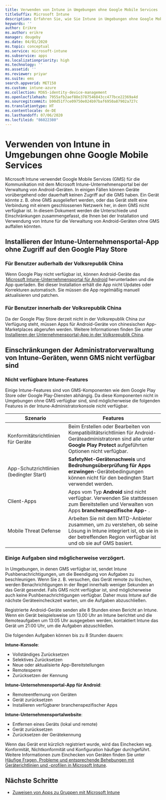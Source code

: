 ```yaml
---
title: Verwenden von Intune in Umgebungen ohne Google Mobile Services
titleSuffix: Microsoft Intune
description: Erfahren Sie, wie Sie Intune in Umgebungen ohne Google Mobile Services verwenden.
keywords: ''
author: Erikre
ms.author: erikre
manager: dougeby
ms.date: 04/01/2020
ms.topic: conceptual
ms.service: microsoft-intune
ms.subservice: apps
ms.localizationpriority: high
ms.technology: ''
ms.assetid: ''
ms.reviewer: priyar
ms.suite: ems
search.appverid: MET150
ms.custom: intune-azure
ms.collection: M365-identity-device-management
ms.openlocfilehash: 7955afb2aef88e3787546843cc477bce22369a4d
ms.sourcegitcommit: b90d51f7ce09750e024b97baf6950a87902a727c
ms.translationtype: HT
ms.contentlocale: de-DE
ms.lasthandoff: 07/06/2020
ms.locfileid: "86022380"
---
```

# <a name="how-to-use-intune-in-environments-without-google-mobile-services"></a>Verwenden von Intune in Umgebungen ohne Google Mobile Services

Microsoft Intune verwendet Google Mobile Services (GMS) für die Kommunikation mit dem Microsoft Intune-Unternehmensportal bei der Verwaltung von Android-Geräten. In einigen Fällen können Geräte vorübergehend oder dauerhaft keinen Zugriff auf die GMS haben. Ein Gerät könnte z. B. ohne GMS ausgeliefert werden, oder das Gerät stellt eine Verbindung mit einem geschlossenen Netzwerk her, in dem GMS nicht verfügbar ist. In diesem Dokument werden die Unterschiede und Einschränkungen zusammengefasst, die Ihnen bei der Installation und Verwendung von Intune für die Verwaltung von Android-Geräten ohne GMS auffallen könnten.

## <a name="install-the-intune-company-portal-app-without-access-to-the-google-play-store"></a>Installieren der Intune-Unternehmensportal-App ohne Zugriff auf den Google Play Store 

### <a name="for-users-outside-of-peoples-republic-of-china"></a>Für Benutzer außerhalb der Volksrepublik China

Wenn Google Play nicht verfügbar ist, können Android-Geräte das  [Microsoft Intune-Unternehmensportal für Android](https://www.microsoft.com/en-us/download/details.aspx?id=49140) herunterladen und die App querladen. Bei dieser Installation erhält die App nicht Updates oder Korrekturen automatisch. Sie müssen die App regelmäßig manuell aktualisieren und patchen. 

### <a name="for-users-in-peoples-republic-of-china"></a>Für Benutzer innerhalb der Volksrepublik China

Da der Google Play Store derzeit nicht in der Volksrepublik China zur Verfügung steht, müssen Apps für Android-Geräte von chinesischen App-Marketplaces abgerufen werden. Weitere Informationen finden Sie unter [Installieren der Unternehmensportal-App in der Volksrepublik China](../user-help/install-company-portal-android-china.md).

## <a name="limitations-of-intune-device-administrator-management-when-gms-is-unavailable"></a>Einschränkungen der Administratorverwaltung von Intune-Geräten, wenn GMS nicht verfügbar sind 

### <a name="unavailable-intune-features"></a>Nicht verfügbare Intune-Features

Einige Intune-Features sind von GMS-Komponenten wie dem Google Play Store oder Google Play-Diensten abhängig. Da diese Komponenten nicht in Umgebungen ohne GMS verfügbar sind, sind möglicherweise die folgenden Features in der Intune-Administratorkonsole nicht verfügbar.  

| Szenario  | Features  |
|-----------------------------------------------|--------------------------------------------------------------------------------------------------------------------------------------------------------------|
| Konformitätsrichtlinien für Geräte  | Beim Erstellen oder Bearbeiten von Kompatibilitätsrichtlinien für Android-Geräteadministratoren sind alle unter **Google Play Protect** aufgeführten Optionen nicht verfügbar.  |
| App-Schutzrichtlinien (bedingter Start)  | **SafetyNet-Gerätenachweis** und **Bedrohungsüberprüfung für Apps erzwingen**-Gerätebedingungen können nicht für den bedingten Start verwendet werden.  |
| Client-Apps  | Apps vom Typ **Android** sind nicht verfügbar. Verwenden Sie stattdessen zum Bereitstellen und Verwalten von Apps **branchenspezifische App-** .  |
| Mobile Threat Defense  | Arbeiten Sie mit dem MTD-Anbieter zusammen, um zu verstehen, ob seine Lösung in Intune integriert ist, ob sie in der betreffenden Region verfügbar ist und ob sie auf GMS basiert.  |

### <a name="some-tasks-may-be-delayed"></a>Einige Aufgaben sind möglicherweise verzögert. 

In Umgebungen, in denen GMS verfügbar ist, sendet Intune Pushbenachrichtigungen, um die Beendigung von Aufgaben zu beschleunigen. Wenn Sie z. B. versuchen, das Gerät remote zu löschen, werden Benachrichtigungen in der Regel innerhalb weniger Sekunden an das Gerät gesendet. Falls GMS nicht verfügbar ist, sind möglicherweise auch keine Pushbenachrichtigungen verfügbar. Daher muss Intune auf die nächste Geräteeincheckzeit warten, um die Aufgaben abzuschließen.  

Registrierte Android-Geräte senden alle 8 Stunden einen Bericht an Intune. Wenn ein Gerät beispielsweise um 13.00 Uhr an Intune berichtet und die Remoteaufgaben um 13:05 Uhr ausgegeben werden, kontaktiert Intune das Gerät um 21:00 Uhr, um die Aufgaben abzuschließen. 

Die folgenden Aufgaben können bis zu 8 Stunden dauern: 

**Intune-Konsole**:
- Vollständiges Zurücksetzen
- Selektives Zurücksetzen
- Neue oder aktualisierte App-Bereitstellungen
- Remotesperre
- Zurücksetzen der Kennung

**Intune-Unternehmensportal-App für Android**:
- Remoteentfernung von Geräten
- Gerät zurücksetzen
- Installieren verfügbarer branchenspezifischer Apps

**Intune-Unternehmensportalwebsite**:
- Entfernen eines Geräts (lokal und remote)
- Gerät zurücksetzen
- Zurücksetzen der Gerätekennung

Wenn das Gerät erst kürzlich registriert wurde, wird das Einchecken wg. Konformität, Nichtkonformität und Konfiguration häufiger durchgeführt. Weitere Informationen zum Einchecken von Geräten finden Sie unter [Häufige Fragen, Probleme und entsprechende Behebungen mit Geräterichtlinien und -profilen in Microsoft Intune](../configuration/device-profile-troubleshoot.md). 

## <a name="next-steps"></a>Nächste Schritte

- [Zuweisen von Apps zu Gruppen mit Microsoft Intune](../apps/apps-deploy.md)
